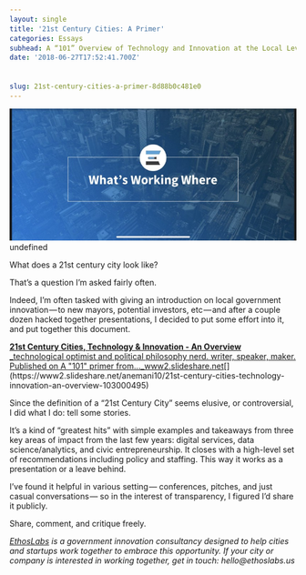 ```yaml
---
layout: single
title: '21st Century Cities: A Primer'
categories: Essays
subhead: A “101” Overview of Technology and Innovation at the Local Level
date: '2018-06-27T17:52:41.700Z'


slug: 21st-century-cities-a-primer-8d88b0c481e0
---
```


![](/img/1__9xdptnb4YnxLme2CxeqOqA__2x.jpeg)
undefined

What does a 21st century city look like?

That’s a question I’m asked fairly often.

Indeed, I’m often tasked with giving an introduction on local government innovation — to new mayors, potential investors, etc — and after a couple dozen hacked together presentations, I decided to put some effort into it, and put together this document.

[**21st Century Cities, Technology & Innovation - An Overview**  
_technological optimist and political philosophy nerd. writer, speaker, maker. Published on A "101" primer from…_www2.slideshare.net](https://www2.slideshare.net/anemani10/21st-century-cities-technology-innovation-an-overview-103000495 "https://www2.slideshare.net/anemani10/21st-century-cities-technology-innovation-an-overview-103000495")[](https://www2.slideshare.net/anemani10/21st-century-cities-technology-innovation-an-overview-103000495)

Since the definition of a “21st Century City” seems elusive, or controversial, I did what I do: tell some stories.

It’s a kind of “greatest hits” with simple examples and takeaways from three key areas of impact from the last few years: digital services, data science/analytics, and civic entrepreneurship. It closes with a high-level set of recommendations including policy and staffing. This way it works as a presentation or a leave behind.

I’ve found it helpful in various setting — conferences, pitches, and just casual conversations — so in the interest of transparency, I figured I’d share it publicly.

Share, comment, and critique freely.

[_EthosLabs_](http://ethoslabs.us) _is a government innovation consultancy designed to help cities and startups work together to embrace this opportunity. If your city or company is interested in working together, get in touch: hello@ethoslabs.us_